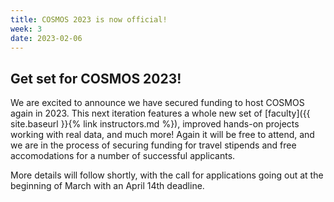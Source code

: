 ```yaml
---
title: COSMOS 2023 is now official!
week: 3
date: 2023-02-06
---
```


## Get set for COSMOS 2023!

We are excited to announce we have secured funding to host COSMOS again in 2023. This next iteration features a whole new set of [faculty]({{ site.baseurl }}{% link instructors.md %}), improved hands-on projects working with real data, and much more! Again it will be free to attend, and we are in the process of securing funding for travel stipends and free accomodations for a number of successful applicants. 

More details will follow shortly, with the call for applications going out at the beginning of March with an April 14th deadline. 